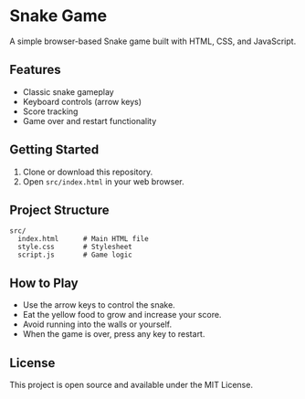 # Snake Game

A simple browser-based Snake game built with HTML, CSS, and JavaScript.

## Features
- Classic snake gameplay
- Keyboard controls (arrow keys)
- Score tracking
- Game over and restart functionality

## Getting Started

1. Clone or download this repository.
2. Open `src/index.html` in your web browser.

## Project Structure

```
src/
  index.html      # Main HTML file
  style.css       # Stylesheet
  script.js       # Game logic
```

## How to Play
- Use the arrow keys to control the snake.
- Eat the yellow food to grow and increase your score.
- Avoid running into the walls or yourself.
- When the game is over, press any key to restart.

## License
This project is open source and available under the MIT License.
